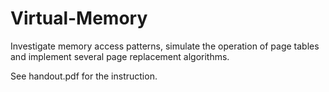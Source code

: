 # Virtual-Memory
Investigate memory access patterns, simulate the operation of page tables and implement several page replacement algorithms.

See handout.pdf for the instruction.
